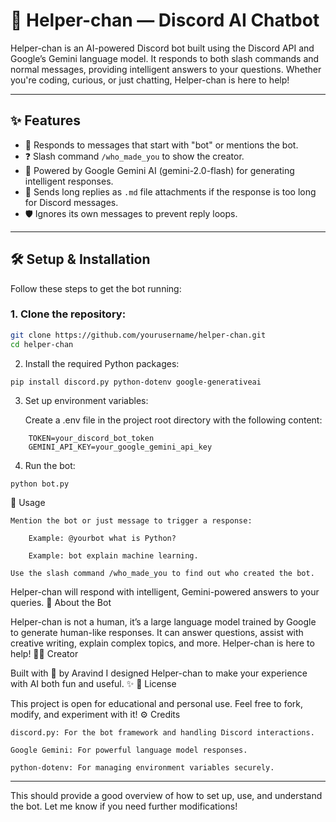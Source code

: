

# 🤖 Helper-chan — Discord AI Chatbot

Helper-chan is an AI-powered Discord bot built using the Discord API and Google’s Gemini language model. It responds to both slash commands and normal messages, providing intelligent answers to your questions. Whether you're coding, curious, or just chatting, Helper-chan is here to help!

---

## ✨ Features

- 💬 Responds to messages that start with "bot" or mentions the bot.
- ❓ Slash command `/who_made_you` to show the creator.
- 🧠 Powered by Google Gemini AI (gemini-2.0-flash) for generating intelligent responses.
- 📄 Sends long replies as `.md` file attachments if the response is too long for Discord messages.
- 🛡️ Ignores its own messages to prevent reply loops.

---

## 🛠️ Setup & Installation

Follow these steps to get the bot running:

### 1. Clone the repository:
```bash
git clone https://github.com/yourusername/helper-chan.git
cd helper-chan
```
2. Install the required Python packages:
```
pip install discord.py python-dotenv google-generativeai
```
3. Set up environment variables:

    Create a .env file in the project root directory with the following content:
```
    TOKEN=your_discord_bot_token
    GEMINI_API_KEY=your_google_gemini_api_key
```
4. Run the bot:
```
python bot.py
```
🧪 Usage

    Mention the bot or just message to trigger a response:

        Example: @yourbot what is Python?

        Example: bot explain machine learning.

    Use the slash command /who_made_you to find out who created the bot.

Helper-chan will respond with intelligent, Gemini-powered answers to your queries.
🤖 About the Bot

Helper-chan is not a human, it’s a large language model trained by Google to generate human-like responses. It can answer questions, assist with creative writing, explain complex topics, and more. Helper-chan is here to help!
👨‍💻 Creator

Built with 💖 by Aravind
I designed Helper-chan to make your experience with AI both fun and useful. ✨
📄 License

This project is open for educational and personal use. Feel free to fork, modify, and experiment with it!
⚙️ Credits

    discord.py: For the bot framework and handling Discord interactions.

    Google Gemini: For powerful language model responses.

    python-dotenv: For managing environment variables securely.


---

This should provide a good overview of how to set up, use, and understand the bot. Let me know if you need further modifications!

